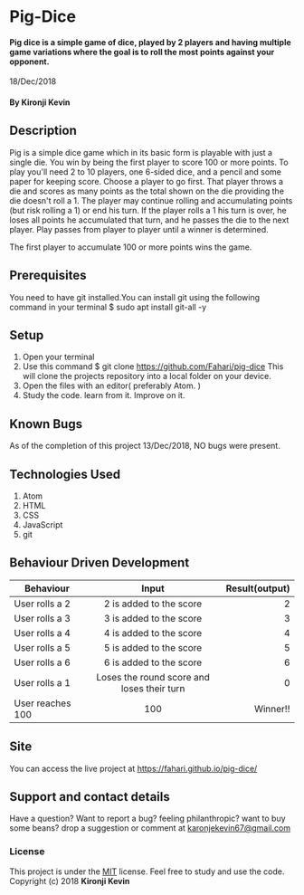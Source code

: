 # Pig-Dice
#### Pig dice is a simple game of dice, played by 2 players and having multiple game variations where the goal is to roll the most points against your opponent.
18/Dec/2018
#### By **Kironji Kevin**
## Description
Pig is a simple dice game which in its basic form is playable with just a single die. You win by being the first player to score 100 or more points.
To play you'll need 2 to 10 players, one 6-sided dice, and a pencil and some paper for keeping score.
Choose a player to go first. That player throws a die and scores as many points as the total shown on the die providing the die doesn't roll a 1. The player may continue rolling and accumulating points (but risk rolling a 1) or end his turn.
If the player rolls a 1 his turn is over, he loses all points he accumulated that turn, and he passes the die to the next player.
Play passes from player to player until a winner is determined.

The first player to accumulate 100 or more points wins the game.
## Prerequisites
You need to have git installed.You can install git using the following command in your terminal $ sudo apt install git-all -y
## Setup
1. Open your terminal
2. Use this command $ git clone https://github.com/Fahari/pig-dice This will clone the projects repository into a local folder on your device.
3. Open the files with an editor( preferably Atom. )
4. Study the code. learn from it. Improve on it.
## Known Bugs
As of the completion of this project 13/Dec/2018, NO bugs were present.
## Technologies Used
1. Atom
2. HTML
3. CSS
4. JavaScript
5. git
## Behaviour Driven Development
| Behaviour   |      Input      |  Result(output) |
|----------|:-------------:|------:|
| User rolls a 2 |  2 is added to the score | 2 |
| User rolls a 3 |  3 is added to the score | 3 |
| User rolls a 4 |  4 is added to the score | 4 |
| User rolls a 5 |  5 is added to the score | 5 |
| User rolls a 6 |  6 is added to the score | 6 |
| User rolls a 1 |  Loses the round score and loses their turn | 0 |
| User reaches 100 |  100 | Winner!! |
## Site
You can access the live project at https://fahari.github.io/pig-dice/
## Support and contact details
Have a question? Want to report a bug? feeling philanthropic? want to buy some beans? drop a suggestion or comment at karonjekevin67@gmail.com
### License
This project is under the [MIT](https://github.com/Fahari/pig-dice/blob/master/LICENSE) license. Feel free to study and use the code.
Copyright (c) 2018 **Kironji Kevin**
